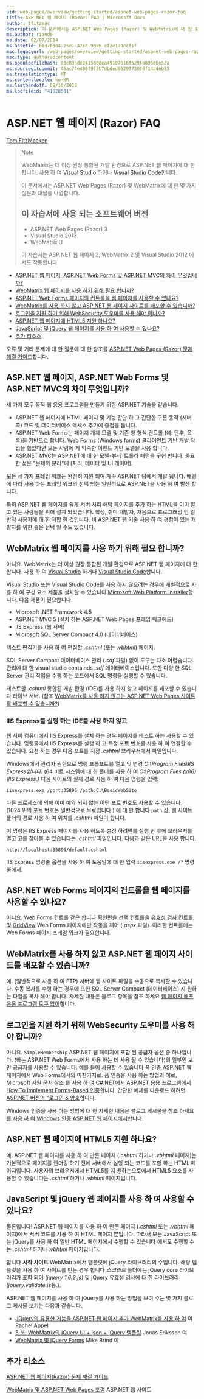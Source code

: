 ```yaml
---
uid: web-pages/overview/getting-started/aspnet-web-pages-razor-faq
title: ASP.NET 웹 페이지 (Razor) FAQ | Microsoft Docs
author: tfitzmac
description: 이 문서에서는 ASP.NET Web Pages (Razor) 및 WebMatrix에 대 한 몇 가지 질문과 대답을 나열합니다. 소프트웨어 버전을 사용 하는 자습서 ASP.NET 웹 페이지에서 (R...
ms.author: riande
ms.date: 02/07/2014
ms.assetid: b137bd04-25e1-47cb-9d96-ef2e179ecf1f
msc.legacyurl: /web-pages/overview/getting-started/aspnet-web-pages-razor-faq
msc.type: authoredcontent
ms.openlocfilehash: 03e89adc2415808ea49107616f529fa895d6e52a
ms.sourcegitcommit: 45ac74e400f9f2b7dbded66297730f6f14a4eb25
ms.translationtype: MT
ms.contentlocale: ko-KR
ms.lasthandoff: 08/16/2018
ms.locfileid: "41828501"
---
```

<a name="aspnet-web-pages-razor-faq"></a>ASP.NET 웹 페이지 (Razor) FAQ
====================
[Tom FitzMacken](https://github.com/tfitzmac)

> > [!NOTE] 
> > WebMatrix는 더 이상 권장 통합된 개발 환경으로 ASP.NET 웹 페이지에 대 한 합니다. 사용 하 여 [Visual Studio](xref:aspnet/web-pages/overview/getting-started/program-asp-net-web-pages-in-visual-studio) 하거나 [Visual Studio Code](https://code.visualstudio.com/)합니다.
>
> 이 문서에서는 ASP.NET Web Pages (Razor) 및 WebMatrix에 대 한 몇 가지 질문과 대답을 나열합니다.
> 
> ## <a name="software-versions-used-in-the-tutorial"></a>이 자습서에 사용 되는 소프트웨어 버전
> 
> 
> - ASP.NET Web Pages (Razor) 3
> - Visual Studio 2013
> - WebMatrix 3
>   
> 
> 이 자습서는 ASP.NET 웹 페이지 2, WebMatrix 2 및 Visual Studio 2012 에서도 작동합니다.


- [ASP.NET 웹 페이지, ASP.NET Web Forms 및 ASP.NET MVC의 차이 무엇입니까?](#Whats_the_difference_between_ASP.NET_Web_Pages,_ASP.NET_Web_Forms,_and_ASP.NET_MVC)
- [WebMatrix 웹 페이지를 사용 하기 위해 필요 합니까?](#Do_I_need_WebMatrix_in_order_to_work_with_Web_Pages)
- [ASP.NET Web Forms 페이지의 컨트롤을 웹 페이지를 사용할 수 있나요?](#Can_I_use_ASP.NET_Web_Forms_controls_on_a_Web_Pages_page)
- [WebMatrix를 사용 하지 않고 ASP.NET 웹 페이지 사이트를 배포할 수 있습니까?](#Can_I_deploy_an_ASP.NET_Web_Pages_site_without_using_WebMatrix)
- [로그인을 지원 하기 위해 WebSecurity 도우미를 사용 해야 합니까?](#Do_I_have_to_use_the_WebSecurity_helper_to_support_logins)
- [ASP.NET 웹 페이지에 HTML5 지원 하나요?](#Does_ASP.NET_Web_Pages_support_HTML5)
- [JavaScript 및 jQuery 웹 페이지를 사용 하 여 사용할 수 있나요?](#Can_I_use_JavaScript_and_jQuery_with_Web_Pages)
- [추가 리소스](#AdditionalResources)

오류 및 기타 문제에 대 한 질문에 대 한 참조를 [ASP.NET Web Pages (Razor) 문제 해결 가이드](https://go.microsoft.com/fwlink/?LinkId=253001)합니다.

<a id="Whats_the_difference_between_ASP.NET_Web_Pages,_ASP.NET_Web_Forms,_and_ASP.NET_MVC"></a>
## <a name="whats-the-difference-between-aspnet-web-pages-aspnet-web-forms-and-aspnet-mvc"></a>ASP.NET 웹 페이지, ASP.NET Web Forms 및 ASP.NET MVC의 차이 무엇입니까?

세 가지 모두 동적 웹 응용 프로그램을 만들기 위한 ASP.NET 기술을 같습니다.

- ASP.NET 웹 페이지에 HTML 페이지 및 기능 간단 하 고 간단한 구문 동적 (서버 쪽) 코드 및 데이터베이스 액세스 추가에 중점을 둡니다.
- ASP.NET Web Forms는 페이지 개체 모델 및 기존 창 형식 컨트롤 (예: 단추, 목록)을 기반으로 합니다. Web Forms (Windows forms) 클라이언트 기반 개발 작업을 했었다면 모든 사람에 게 익숙한 이벤트 기반 모델을 사용 합니다.
- ASP.NET MVC는 ASP.NET에 대 한 모델-뷰-컨트롤러 패턴을 구현 합니다. 중요 한 점은 "문제의 분리"에 (처리, 데이터 및 UI 레이어).

모든 세 가지 프레임 워크는 완전히 지원 되며 계속 ASP.NET 팀에서 개발 됩니다. 배경에 따라 사용 하는 프레임 워크의 선택 되는 일반적으로 ASP.NET을 사용 하 여 발생 합니다.

특히 ASP.NET 웹 페이지를 쉽게 서버 처리 해당 페이지를 추가 하는 HTML을 이미 알고 있는 사람들을 위해 설계 되었습니다. 학생, 취미 개발자, 처음으로 프로그래밍 인 일반적 사용자에 대 한 적합 한 것입니다. 비 ASP.NET 웹 기술 사용 하 여 경험이 있는 개발자를 위한 좋은 선택 일 수도 있습니다.

<a id="Do_I_need_WebMatrix_in_order_to_work_with_Web_Pages"></a>
## <a name="do-i-need-webmatrix-in-order-to-work-with-web-pages"></a>WebMatrix 웹 페이지를 사용 하기 위해 필요 합니까?

아니요. WebMatrix는 더 이상 권장 통합된 개발 환경으로 ASP.NET 웹 페이지에 대 한 합니다. 사용 하 여 [Visual Studio](program-asp-net-web-pages-in-visual-studio.md) 하거나 [Visual Studio Code](https://code.visualstudio.com/)합니다.

Visual Studio 또는 Visual Studio Code를 사용 하지 않으려는 경우에 개별적으로 사용 하 여 구성 요소 제품을 설치할 수 있습니다 [Microsoft Web Platform Installer](https://www.microsoft.com/web/downloads/platform.aspx)합니다. 다음 제품이 필요합니다.

- Microsoft .NET Framework 4.5
- ASP.NET MVC 5 (설치 하는 ASP.NET Web Pages 프레임 워크에도)
- IIS Express (웹 서버)
- Microsoft SQL Server Compact 4.0 (데이터베이스)

텍스트 편집기를 사용 하 여 편집할 *.cshtml* (또는 *.vbhtml*) 페이지.

SQL Server Compact 데이터베이스 관리 (*.sdf* 파일) 없이 도구는 다소 어렵습니다. 관리에 대 한 visual studio containds *.sdf* 데이터베이스입니다. 또한 다양 한 SQL Server 관리 작업을 수행 하는 코드에서 SQL 명령을 실행할 수 있습니다.

테스트할 *.cshtml* 통합된 개발 환경 (IDE)를 사용 하지 않고 페이지를 배포할 수 있습니다 라이브 서버. (참조 [WebMatrix를 사용 하지 않고는 ASP.NET Web Pages 사이트를 배포할 수 있습니까?](#Can_I_deploy_an_ASP.NET_Web_Pages_site_without_using_WebMatrix))

### <a name="running-iis-express-without-using-an-ide"></a>IIS Express를 실행 하는 IDE를 사용 하지 않고

웹 서버 컴퓨터에서 IIS Express를 설치 하는 경우 페이지를 테스트 하는 사용할 수 있습니다. 명령줄에서 IIS Express를 실행 하 고 특정 포트 번호를 사용 하 여 연결할 수 있습니다. 요청 하는 경우 다음 포트를 지정 *.cshtml* 브라우저에서 파일입니다.

Windows에서 관리자 권한으로 명령 프롬프트를 열고 및 변경 *C:\Program Files\IIS Express입니다.* (64 비트 시스템에 대 한 폴더를 사용 하 여 *C:\Program Files (x86) \IIS Express.)* 다음 사이트의 실제 경로 사용 하 여 다음 명령을 입력:

`iisexpress.exe /port:35896 /path:C:\BasicWebSite`

다른 프로세스에 의해 이미 예약 되지 않는 어떤 포트 번호도 사용할 수 있습니다. (1024 위의 포트 번호는 일반적으로 무료입니다.) 에 대 한 합니다 `path` 값, 웹 사이트 폴더의 경로 사용 하 여 위치를 *.cshtml* 파일이 합니다.

이 명령은 IIS Express 페이지를 사용 하도록 설정 하려면를 실행 한 후에 브라우저를 열고 고를 찾아볼 수 있습니다는 *.cshtml* 파일입니다. 다음과 같은 URL을 사용 합니다.

`http://localhost:35896/default.cshtml`

IIS Express 명령줄 옵션을 사용 하 여 도움말에 대 한 입력 `iisexpress.exe /?` 명령줄에서.

<a id="Can_I_use_ASP.NET_Web_Forms_controls_on_a_Web_Pages_page"></a>
## <a name="can-i-use-aspnet-web-forms-controls-on-a-web-pages-page"></a>ASP.NET Web Forms 페이지의 컨트롤을 웹 페이지를 사용할 수 있나요?

아니요. Web Forms 컨트롤 같은 합니다 [확인란을 선택](https://msdn.microsoft.com/library/system.web.ui.webcontrols.checkbox) 컨트롤을 [유효성 검사 컨트롤](https://msdn.microsoft.com/library/bwd43d0x), 및 [GridView](https://msdn.microsoft.com/library/system.web.ui.webcontrols.gridview) Web Forms 페이지에만 작동을 제어 (*.aspx* 파일). 이러한 컨트롤에는 Web Forms 페이지 프레임 워크가 필요합니다.

<a id="Can_I_deploy_an_ASP.NET_Web_Pages_site_without_using_WebMatrix"></a>
## <a name="can-i-deploy-an-aspnet-web-pages-site-without-using-webmatrix"></a>WebMatrix를 사용 하지 않고 ASP.NET 웹 페이지 사이트를 배포할 수 있습니까?

예. (일반적으로 사용 하 여 FTP) 서버에 웹 사이트 파일을 수동으로 복사할 수 있습니다. 수동 복사를 수행 하는 경우에 또한 SQL Server Compact (데이터베이스) 지 원하는 파일을 복사 해야 합니다. 자세한 내용은 블로그 항목을 참조 하세요 [웹 페이지 배포 응용 프로그램 도구 없이](http://mikepope.com/blog/DisplayBlog.aspx?permalink=2317)합니다.

<a id="Do_I_have_to_use_the_WebSecurity_helper_to_support_logins"></a>
## <a name="do-i-have-to-use-the-websecurity-helper-to-support-logins"></a>로그인을 지원 하기 위해 WebSecurity 도우미를 사용 해야 합니까?

아니요. `SimpleMembership` ASP.NET 웹 페이지에 포함 된 공급자 옵션 중 하나입니다. (하는 ASP.NET Web Forms에서 사용 하는 데 사용 될 수 있습니다)의 일부인 보안 공급자를 사용할 수 있습니다. 예를 들어 사용할 수 있습니다 폼 인증 ASP.NET 웹 페이지에서 Web Forms에서와 마찬가지로. 폼 인증을 사용 하는 방법의 예로, Microsoft 지원 문서 참조 [를 사용 하 여 C#.NET에서 ASP.NET 응용 프로그램에서 How To Implement Forms-Based 인증](https://support.microsoft.com/kb/301240)합니다. 간단한 예제를 다운로드 하려면 [ASP.NET 버전의 "로그인 &amp; 암호](http://www.codeguru.com/csharp/.net/net_asp/scripting/article.php/c19295/ASPNET-version-of-Login--Password.htm)합니다.

Windows 인증을 사용 하는 방법에 대 한 자세한 내용은 블로그 게시물을 참조 하세요 [를 사용 하 여 Windows 인증 ASP.NET 웹 페이지에서](http://mikepope.com/blog/DisplayBlog.aspx?permalink=2298)합니다.

<a id="Does_ASP.NET_Web_Pages_support_HTML5"></a>
## <a name="does-aspnet-web-pages-support-html5"></a>ASP.NET 웹 페이지에 HTML5 지원 하나요?

예. ASP.NET 웹 페이지를 사용 하 여 만든 페이지 (*.cshtml* 하거나 *.vbhtml* 페이지)는 기본적으로 페이지를 렌더링 하기 전에 서버에서 실행 되는 코드를 포함 하는 HTML 페이지입니다. 사용자의 브라우저에서 HTML5를 지 원하는으로에서 HTML5 요소를 사용할 수 있습니다는 *.cshtml* 하거나 *.vbhtml* 페이지입니다.

<a id="Can_I_use_JavaScript_and_jQuery_with_Web_Pages"></a>
## <a name="can-i-use-javascript-and-jquery-with-web-pages"></a>JavaScript 및 jQuery 웹 페이지를 사용 하 여 사용할 수 있나요?

물론입니다! ASP.NET 웹 페이지를 사용 하 여 만든 페이지 (*.cshtml* 또는 *.vbhtml* 페이지)에서 서버 코드를 사용 하 여 HTML 페이지 뿐입니다. 따라서 모든 JavaScript 또는 jQuery를 사용 하 여 일반 HTML 페이지에서 수행할 수 있습니다 에서도 수행할 수는 *.cshtml* 하거나 *.vbhtml* 페이지입니다.

합니다 **시작 사이트** WebMatrix에서 템플릿에 jQuery 라이브러리의 수입니다. 해당 템플릿을 사용 하 여 사이트를 만든 경우 합니다 *스크립트* 폴더에는 jQuery core 라이브러리가 포함 되어 (*jquery 1.6.2.js)* 및 jQuery 유효성 검사에 대 한 라이브러리 (*jquery.validate.js*등.).

ASP.NET 웹 페이지를 사용 하 여 jQuery를 사용 하는 방법을 보여 주는 몇 가지 블로그 게시물 보기는 다음과 같습니다.

- [JQuery의 유용한 기능을 ASP.NET 웹 페이지 추가 WebMatrix를 사용 하 여](http://rachelappel.com/jquery/adding-jquery-goodness-to-asp-net-web-pages-using-webmatrix/) 여 Rachel Appel
- [5 분: WebMatrix의 jQuery UI + json + jQuery 템플릿](http://joeriks.com/2011/01/30/5-min-webmatrix-jquery-ui-json-jquery-templates/) Jonas Eriksson 여
- [WebMatrix 및 jQuery Forms](http://mikesdotnetting.com/Article/155/WebMatrix-And-jQuery-Forms) Mike Brind 여

<a id="AdditionalResources"></a>
## <a name="additional-resources"></a>추가 리소스


[ASP.NET 웹 페이지(Razor) 문제 해결 가이드](https://go.microsoft.com/fwlink/?LinkId=253001)

[WebMatrix 및 ASP.NET Web Pages 포럼](https://forums.asp.net/1224.aspx/1?WebMatrix) ASP.NET 웹 사이트
